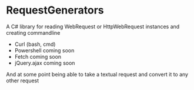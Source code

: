 # RequestGenerators

A C# library for reading WebRequest or HttpWebRequest instances and creating commandline 
- Curl (bash, cmd)
- Powershell coming soon
- Fetch coming soon
- jQuery.ajax coming soon

And at some point being able to take a textual request and convert it to any other request
